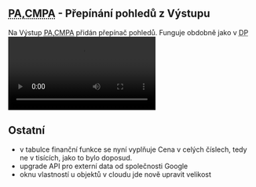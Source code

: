﻿---
categories: [fenix]
layout: fenix
---
## <abbr title="Postanalýza">PA</abbr>,<abbr title="Crossmediální postanalýza">CMPA</abbr> - Přepínání pohledů z Výstupu
Na Výstup <abbr title="Postanalýza">PA</abbr>,<abbr title="Crossmediální postanalýza">CMPA</abbr> přidán přepínač pohledů. Funguje obdobně jako v <abbr title="Detailní plán">DP</abbr>
<video src="{{site.url}}/data/PACMPAsablony.mp4" type="video/mp4" controls>Přepínání pohledů z Výstupu</video>

## Ostatní
<ul>
<li>v tabulce finanční funkce se nyní vyplňuje Cena v celých číslech, tedy ne v tisících, jako to bylo doposud.</li>
<li>upgrade API pro externí data od společnosti Google</li>
<li>oknu vlastností u objektů v cloudu jde nově upravit velikost</li>
</ul>
